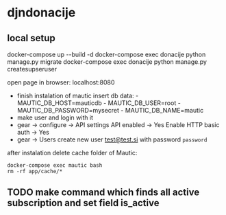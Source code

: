 # djndonacije

## local setup

docker-compose up --build -d
docker-compose exec donacije python manage.py migrate
docker-compose exec donacije python manage.py createsupseruser

open page in browser: localhost:8080
* finish instalation of mautic
  insert db data:
      - MAUTIC_DB_HOST=mauticdb
      - MAUTIC_DB_USER=root
      - MAUTIC_DB_PASSWORD=mysecret
      - MAUTIC_DB_NAME=mautic
* make user and login with it
* gear -> configure -> API settings
    API enabled -> Yes
    Enable HTTP basic auth -> Yes
* gear -> Users
  create new user test@test.si with password `password`


after instalation delete cache folder of Mautic:

```
docker-compose exec mautic bash
rm -rf app/cache/*
```




## TODO make command which finds all active subscription and set field is_active
